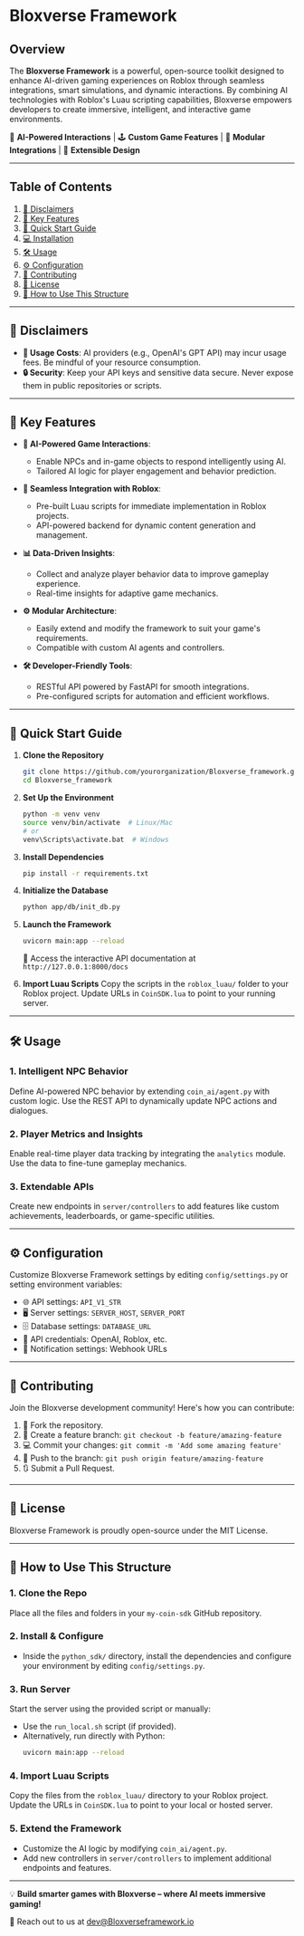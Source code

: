 ﻿# **Bloxverse Framework**

## **Overview**

The **Bloxverse Framework** is a powerful, open-source toolkit designed to enhance AI-driven gaming experiences on Roblox through seamless integrations, smart simulations, and dynamic interactions. By combining AI technologies with Roblox's Luau scripting capabilities, Bloxverse empowers developers to create immersive, intelligent, and interactive game environments.

🧠 **AI-Powered Interactions** | 🕹️ **Custom Game Features** | 🔗 **Modular Integrations** | 🤖 **Extensible Design**

---

## **Table of Contents**

1. [🚨 Disclaimers](#-disclaimers)
2. [🔑 Key Features](#-key-features)
3. [🚀 Quick Start Guide](#-quick-start-guide)
4. [💻 Installation](#-installation)
5. [🛠️ Usage](#️-usage)
6. [⚙️ Configuration](#️-configuration)
7. [🤝 Contributing](#-contributing)
8. [📄 License](#-license)
9. [🌟 How to Use This Structure](#-how-to-use-this-structure)

---

## 🚨 **Disclaimers**

- **💸 Usage Costs**: AI providers (e.g., OpenAI's GPT API) may incur usage fees. Be mindful of your resource consumption.
- **🔒 Security**: Keep your API keys and sensitive data secure. Never expose them in public repositories or scripts.

---

## 🔑 **Key Features**

- **🤖 AI-Powered Game Interactions**:
  - Enable NPCs and in-game objects to respond intelligently using AI.
  - Tailored AI logic for player engagement and behavior prediction.

- **🔗 Seamless Integration with Roblox**:
  - Pre-built Luau scripts for immediate implementation in Roblox projects.
  - API-powered backend for dynamic content generation and management.

- **📊 Data-Driven Insights**:
  - Collect and analyze player behavior data to improve gameplay experience.
  - Real-time insights for adaptive game mechanics.

- **⚙️ Modular Architecture**:
  - Easily extend and modify the framework to suit your game's requirements.
  - Compatible with custom AI agents and controllers.

- **🛠️ Developer-Friendly Tools**:
  - RESTful API powered by FastAPI for smooth integrations.
  - Pre-configured scripts for automation and efficient workflows.

---

## 🚀 **Quick Start Guide**

1. **Clone the Repository**
   ```bash
   git clone https://github.com/yourorganization/Bloxverse_framework.git
   cd Bloxverse_framework
   ```

2. **Set Up the Environment**
   ```bash
   python -m venv venv
   source venv/bin/activate  # Linux/Mac
   # or
   venv\Scripts\activate.bat  # Windows
   ```

3. **Install Dependencies**
   ```bash
   pip install -r requirements.txt
   ```

4. **Initialize the Database**
   ```bash
   python app/db/init_db.py
   ```

5. **Launch the Framework**
   ```bash
   uvicorn main:app --reload
   ```

   🌟 Access the interactive API documentation at `http://127.0.0.1:8000/docs`

6. **Import Luau Scripts**
   Copy the scripts in the `roblox_luau/` folder to your Roblox project. Update URLs in `CoinSDK.lua` to point to your running server.

---

## 🛠️ **Usage**

### **1. Intelligent NPC Behavior**
Define AI-powered NPC behavior by extending `coin_ai/agent.py` with custom logic. Use the REST API to dynamically update NPC actions and dialogues.

### **2. Player Metrics and Insights**
Enable real-time player data tracking by integrating the `analytics` module. Use the data to fine-tune gameplay mechanics.

### **3. Extendable APIs**
Create new endpoints in `server/controllers` to add features like custom achievements, leaderboards, or game-specific utilities.

---

## ⚙️ **Configuration**

Customize Bloxverse Framework settings by editing `config/settings.py` or setting environment variables:

- 🌐 API settings: `API_V1_STR`
- 🖥️ Server settings: `SERVER_HOST`, `SERVER_PORT`
- 🗄️ Database settings: `DATABASE_URL`
- 🔑 API credentials: OpenAI, Roblox, etc.
- 🔔 Notification settings: Webhook URLs

---

## 🤝 **Contributing**

Join the Bloxverse development community! Here's how you can contribute:

1. 🍴 Fork the repository.
2. 🌿 Create a feature branch: `git checkout -b feature/amazing-feature`
3. 💻 Commit your changes: `git commit -m 'Add some amazing feature'`
4. 🚀 Push to the branch: `git push origin feature/amazing-feature`
5. 🔃 Submit a Pull Request.

---

## 📄 **License**

Bloxverse Framework is proudly open-source under the MIT License.

---

## 🌟 **How to Use This Structure**

### **1. Clone the Repo**
Place all the files and folders in your `my-coin-sdk` GitHub repository.

### **2. Install & Configure**
- Inside the `python_sdk/` directory, install the dependencies and configure your environment by editing `config/settings.py`.

### **3. Run Server**
Start the server using the provided script or manually:

- Use the `run_local.sh` script (if provided).
- Alternatively, run directly with Python:
   ```bash
   uvicorn main:app --reload
   ```

### **4. Import Luau Scripts**
Copy the files from the `roblox_luau/` directory to your Roblox project. Update the URLs in `CoinSDK.lua` to point to your local or hosted server.

### **5. Extend the Framework**
- Customize the AI logic by modifying `coin_ai/agent.py`.
- Add new controllers in `server/controllers` to implement additional endpoints and features.

---

💡 **Build smarter games with Bloxverse – where AI meets immersive gaming!**

📧 Reach out to us at [dev@Bloxverseframework.io](mailto:dev@Bloxverseframework.io)

